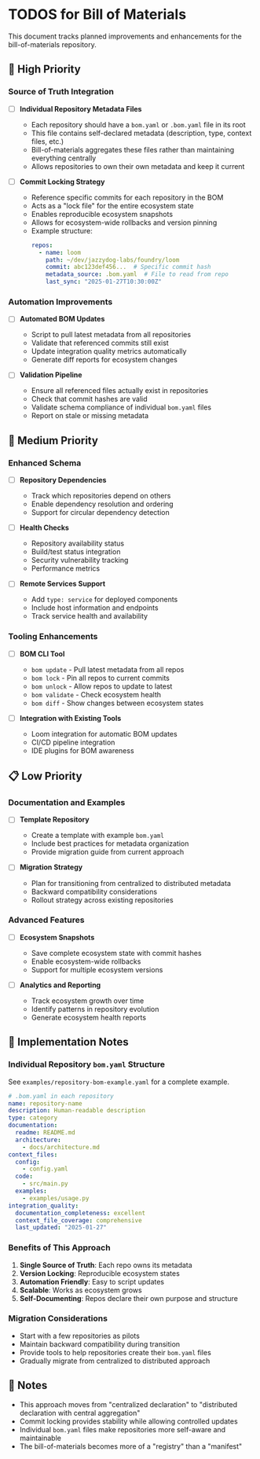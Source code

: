 # TODOS for Bill of Materials

This document tracks planned improvements and enhancements for the bill-of-materials repository.

## 🎯 High Priority

### Source of Truth Integration
- [ ] **Individual Repository Metadata Files**
  - Each repository should have a `bom.yaml` or `.bom.yaml` file in its root
  - This file contains self-declared metadata (description, type, context files, etc.)
  - Bill-of-materials aggregates these files rather than maintaining everything centrally
  - Allows repositories to own their own metadata and keep it current

- [ ] **Commit Locking Strategy**
  - Reference specific commits for each repository in the BOM
  - Acts as a "lock file" for the entire ecosystem state
  - Enables reproducible ecosystem snapshots
  - Allows for ecosystem-wide rollbacks and version pinning
  - Example structure:
    ```yaml
    repos:
      - name: loom
        path: ~/dev/jazzydog-labs/foundry/loom
        commit: abc123def456...  # Specific commit hash
        metadata_source: .bom.yaml  # File to read from repo
        last_sync: "2025-01-27T10:30:00Z"
    ```

### Automation Improvements
- [ ] **Automated BOM Updates**
  - Script to pull latest metadata from all repositories
  - Validate that referenced commits still exist
  - Update integration quality metrics automatically
  - Generate diff reports for ecosystem changes

- [ ] **Validation Pipeline**
  - Ensure all referenced files actually exist in repositories
  - Check that commit hashes are valid
  - Validate schema compliance of individual `bom.yaml` files
  - Report on stale or missing metadata

## 🔧 Medium Priority

### Enhanced Schema
- [ ] **Repository Dependencies**
  - Track which repositories depend on others
  - Enable dependency resolution and ordering
  - Support for circular dependency detection

- [ ] **Health Checks**
  - Repository availability status
  - Build/test status integration
  - Security vulnerability tracking
  - Performance metrics

- [ ] **Remote Services Support**
  - Add `type: service` for deployed components
  - Include host information and endpoints
  - Track service health and availability

### Tooling Enhancements
- [ ] **BOM CLI Tool**
  - `bom update` - Pull latest metadata from all repos
  - `bom lock` - Pin all repos to current commits
  - `bom unlock` - Allow repos to update to latest
  - `bom validate` - Check ecosystem health
  - `bom diff` - Show changes between ecosystem states

- [ ] **Integration with Existing Tools**
  - Loom integration for automatic BOM updates
  - CI/CD pipeline integration
  - IDE plugins for BOM awareness

## 📋 Low Priority

### Documentation and Examples
- [ ] **Template Repository**
  - Create a template with example `bom.yaml`
  - Include best practices for metadata organization
  - Provide migration guide from current approach

- [ ] **Migration Strategy**
  - Plan for transitioning from centralized to distributed metadata
  - Backward compatibility considerations
  - Rollout strategy across existing repositories

### Advanced Features
- [ ] **Ecosystem Snapshots**
  - Save complete ecosystem state with commit hashes
  - Enable ecosystem-wide rollbacks
  - Support for multiple ecosystem versions

- [ ] **Analytics and Reporting**
  - Track ecosystem growth over time
  - Identify patterns in repository evolution
  - Generate ecosystem health reports

## 🚧 Implementation Notes

### Individual Repository `bom.yaml` Structure
See `examples/repository-bom-example.yaml` for a complete example.

```yaml
# .bom.yaml in each repository
name: repository-name
description: Human-readable description
type: category
documentation:
  readme: README.md
  architecture:
    - docs/architecture.md
context_files:
  config:
    - config.yaml
  code:
    - src/main.py
  examples:
    - examples/usage.py
integration_quality:
  documentation_completeness: excellent
  context_file_coverage: comprehensive
  last_updated: "2025-01-27"
```

### Benefits of This Approach
1. **Single Source of Truth**: Each repo owns its metadata
2. **Version Locking**: Reproducible ecosystem states
3. **Automation Friendly**: Easy to script updates
4. **Scalable**: Works as ecosystem grows
5. **Self-Documenting**: Repos declare their own purpose and structure

### Migration Considerations
- Start with a few repositories as pilots
- Maintain backward compatibility during transition
- Provide tools to help repositories create their `bom.yaml` files
- Gradually migrate from centralized to distributed approach

## 📝 Notes

- This approach moves from "centralized declaration" to "distributed declaration with central aggregation"
- Commit locking provides stability while allowing controlled updates
- Individual `bom.yaml` files make repositories more self-aware and maintainable
- The bill-of-materials becomes more of a "registry" than a "manifest" 